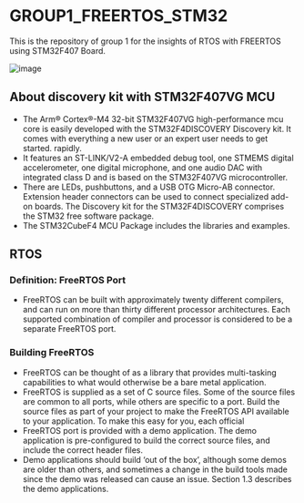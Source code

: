 # GROUP1_FREERTOS_STM32
This is the repository of group 1 for the insights of RTOS with FREERTOS using STM32F407 Board.

![image](https://user-images.githubusercontent.com/93757351/168005423-b8122d0f-9a8b-44af-80fe-296a8958c247.png)

## About discovery kit with STM32F407VG MCU

- The Arm® Cortex®-M4 32-bit STM32F407VG high-performance mcu core is easily developed with the STM32F4DISCOVERY Discovery kit. It comes with everything a new user or an expert user needs to get started. rapidly.
- It features an ST-LINK/V2-A embedded debug tool, one STMEMS digital accelerometer, one digital microphone, and one audio DAC with integrated class D and is based on the STM32F407VG microcontroller.
- There are LEDs, pushbuttons, and a USB OTG Micro-AB connector.
Extension header connectors can be used to connect specialized add-on boards. The Discovery kit for the STM32F4DISCOVERY comprises the STM32 free software package.
- The STM32CubeF4 MCU Package includes the libraries and examples.

## RTOS
### Definition: FreeRTOS Port
- FreeRTOS can be built with approximately twenty different compilers, and can run on more
than thirty different processor architectures. Each supported combination of compiler and
processor is considered to be a separate FreeRTOS port.

### Building FreeRTOS
- FreeRTOS can be thought of as a library that provides multi-tasking capabilities to what would
otherwise be a bare metal application.
- FreeRTOS is supplied as a set of C source files. Some of the source files are common to all
ports, while others are specific to a port. Build the source files as part of your project to make
the FreeRTOS API available to your application. To make this easy for you, each official
- FreeRTOS port is provided with a demo application. The demo application is pre-configured
to build the correct source files, and include the correct header files.
- Demo applications should build ‘out of the box’, although some demos are older than others,
and sometimes a change in the build tools made since the demo was released can cause an
issue. Section 1.3 describes the demo applications.



